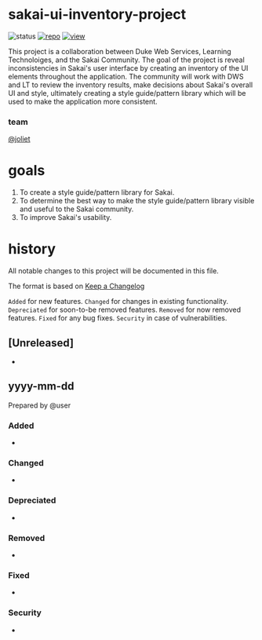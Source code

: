 # sakai-ui-inventory-project

![status](https://img.shields.io/badge/status-good-brightgreen.svg)
[![repo](https://img.shields.io/badge/repo-box-orange.svg)]()
[![view](https://img.shields.io/badge/view-tableau-blue.svg)]()


This project is a collaboration between Duke Web Services, Learning Technoloiges, and the Sakai Community.  The goal of the project is reveal inconsistencies in Sakai's user interface by creating an inventory of the UI elements throughout the application. The community will work with DWS and LT to review the inventory results, make decisions about Sakai's overall UI and style, ultimately creating a style guide/pattern library which will be used to make the application more consistent.

### team
[@joliet](https://relevantuserlink)  


# goals
1. To create a style guide/pattern library for Sakai.
2. To determine the best way to make the style guide/pattern library visible and useful to the Sakai community.
3. To improve Sakai's usability.


# history 
All notable changes to this project will be documented in this file.

The format is based on [Keep a Changelog](http://keepachangelog.com/en/1.0.0/)

`Added` for new features.
`Changed` for changes in existing functionality.
`Depreciated` for soon-to-be removed features.
`Removed` for now removed features.
`Fixed` for any bug fixes.
`Security` in case of vulnerabilities.

## [Unreleased]
* 

## yyyy-mm-dd 
Prepared by @user

### Added
* 

### Changed
* 

### Depreciated
* 

### Removed
* 

### Fixed
* 

### Security
* 



